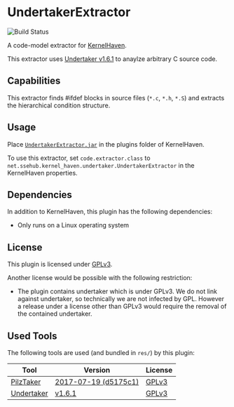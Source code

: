 # UndertakerExtractor


![Build Status](https://jenkins.sse.uni-hildesheim.de/buildStatus/icon?job=KernelHaven_UndertakerExtractor)

A code-model extractor for [KernelHaven](https://github.com/KernelHaven/KernelHaven).

This extractor uses [Undertaker v1.6.1](https://vamos.informatik.uni-erlangen.de/trac/undertaker/) to anaylze arbitrary C source code.

## Capabilities

This extractor finds #ifdef blocks in source files (`*.c`, `*.h`, `*.S`) and extracts the hierarchical condition structure.

## Usage

Place [`UndertakerExtractor.jar`](https://jenkins.sse.uni-hildesheim.de/view/KernelHaven/job/KernelHaven_UndertakerExtractor/lastSuccessfulBuild/artifact/build/jar/UndertakerExtractor.jar) in the plugins folder of KernelHaven.

To use this extractor, set `code.extractor.class` to `net.ssehub.kernel_haven.undertaker.UndertakerExtractor` in the KernelHaven properties.

## Dependencies

In addition to KernelHaven, this plugin has the following dependencies:
* Only runs on a Linux operating system

## License

This plugin is licensed under [GPLv3](https://www.gnu.org/licenses/gpl-3.0.html).

Another license would be possible with the following restriction:
* The plugin contains undertaker which is under GPLv3. We do not link against undertaker, so technically we are not infected by GPL. However a release under a license other than GPLv3 would require the removal of the contained undertaker.

## Used Tools

The following tools are used (and bundled in `res/`) by this plugin:

| Tool | Version | License |
|------|---------|---------|
| [PilzTaker](https://github.com/SSE-LinuxAnalysis/pilztaker) | [2017-07-19 (d5175c1)](https://github.com/SSE-LinuxAnalysis/pilztaker/commit/d5175c1cb80f9b6d67815836fbeeab1b8cc20d7c) | [GPLv3](https://www.gnu.org/licenses/gpl.html) |
| [Undertaker](https://vamos.informatik.uni-erlangen.de/trac/undertaker) | [v1.6.1](https://vamos.informatik.uni-erlangen.de/files/undertaker-1.6.1.tar.xz) | [GPLv3](https://www.gnu.org/licenses/gpl.html) |
